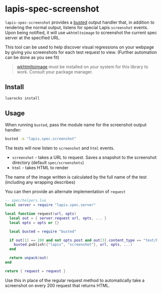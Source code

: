 
# lapis-spec-screenshot

`lapis-spec-screenshot` provides a
[busted](https://github.com/Olivine-Labs/busted) output handler that, in
addition to rendering the normal output, listens for special Lapis `screenshot`
events. Upon being notified, it will use `wkhtmltoimage` to screenshot the
current spec server at the specified URL.

This tool can be used to help discover visual regressions on your webpage by
giving you screenshots for each test request to view. (Further automation can
be done as you see fit)

> [wkhtmltoimage](http://wkhtmltopdf.org/) must be installed on your system for
> this library to work. Consult your package manager.

## Install

```bash
luarocks install
```

## Usage

When running `busted`, pass the module name for the screenshot output handler:

```bash
busted -o "lapis.spec.screenshot"
```

The tests will now listen to `screenshot` and `html` events.

* `screenshot` - takes a URL to request. Saves a snapshot to the screenshot directory (default `spec/screenshots`)
* `html` - takes HTML to render

The name of the image written is calculated by the full name of the test
(including any wrapping describes)

You can then provide an alternate implementation of `request`

```lua
-- spec/helpers.lua
local server = require "lapis.spec.server"

local function request(url, opts)
  local out = { server.request url, opts, ... }
  local opts = opts or {}

  local busted = require "busted"

  if out[1] == 200 and not opts.post and out[3].content_type == "text/html" then
    busted.publish({"lapis", "screenshot"}, url, opts, ...)
  end

  return unpack(out)
end

return { request = request }
```

Use this in place of the regular request method to automatically take a
screenshot on every 200 request that returns HTML.
